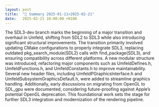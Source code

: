 ```yaml
---
layout: post
title:  "🤖 Summary 2025-01-11>2025-02-21"
date:   2025-02-21 10:00:00 +0100
---
```


The SDL3-dev branch marks the beginning of a major transition and overhaul in Umfeld, shifting from SDL2 to SDL3 while also introducing significant structural improvements. The transition primarily involved updating CMake configurations to properly integrate SDL3, replacing outdated pkg_search_module(SDL2) calls with find_package(SDL3), and ensuring compatibility across different platforms. A new modular structure was introduced, refactoring major components such as UmfeldDefines.h, UmfeldFunctions.h, and UmfeldConstants.h to improve maintainability. Several new header files, including UmfeldPGraphicsInterface.h and UmfeldSubsystemGraphicsDefault.h, were added to streamline graphics handling. Additionally, early discussions on migrating from OpenGL to SDL_gpu were documented, considering future-proofing against Apple’s potential OpenGL deprecation. This foundational work sets the stage for further SDL3 integration and modernization of the rendering pipeline.